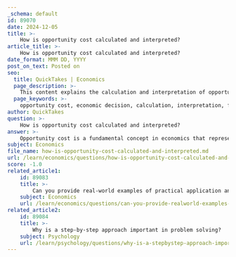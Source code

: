 ```yaml
---
_schema: default
id: 89070
date: 2024-12-05
title: >-
    How is opportunity cost calculated and interpreted?
article_title: >-
    How is opportunity cost calculated and interpreted?
date_format: MMM DD, YYYY
post_on_text: Posted on
seo:
  title: QuickTakes | Economics
  page_description: >-
    This content explains the calculation and interpretation of opportunity cost in economics, detailing how to assess the value of forgone alternatives in decision making.
  page_keywords: >-
    opportunity cost, economic decision, calculation, interpretation, formula, financial return, investment, alternatives, resources, decision making
author: QuickTakes
question: >-
    How is opportunity cost calculated and interpreted?
answer: >-
    Opportunity cost is a fundamental concept in economics that represents the value of the next best alternative that is foregone when a decision is made. It is calculated using the following formula:\n\n$$\n\text{Opportunity Cost} = \text{FO} - \text{CO}\n$$\n\nwhere:\n- **FO** = Return on the best forgone option\n- **CO** = Return on the chosen option\n\nTo interpret opportunity cost, consider a scenario where a company has two mutually exclusive investment options. For instance, if a company can either invest in the stock market with an expected return of 10% (Option A) or invest in new equipment for the business with an expected return of 8% (Option B), the opportunity cost of choosing Option B (the equipment investment) would be the difference in returns:\n\n1. **Calculate the expected returns**:\n   - Return from Option A (stock market) = 10%\n   - Return from Option B (equipment) = 8%\n\n2. **Apply the formula**:\n   - Opportunity Cost = 10% (FO) - 8% (CO) = 2%\n\nThis means that by choosing to invest in the equipment, the company is effectively giving up a 2% higher return that it could have earned from the stock market investment.\n\nOpportunity cost is not limited to financial decisions; it can also apply to time and resources. For example, if an individual spends 5 hours on household chores but could hire a housekeeper to reduce that time to 3 hours, the opportunity cost of doing the chores themselves is 2 hours that could have been spent on other activities.\n\nUnderstanding opportunity cost helps individuals and businesses make more informed decisions by considering what they are sacrificing when choosing one option over another. It emphasizes that every choice has a cost, not just in monetary terms but also in terms of time and other resources.
subject: Economics
file_name: how-is-opportunity-cost-calculated-and-interpreted.md
url: /learn/economics/questions/how-is-opportunity-cost-calculated-and-interpreted
score: -1.0
related_article1:
    id: 89083
    title: >-
        Can you provide real-world examples of practical application and problem solving in economics?
    subject: Economics
    url: /learn/economics/questions/can-you-provide-realworld-examples-of-practical-application-and-problem-solving-in-economics
related_article2:
    id: 89084
    title: >-
        Why is a step-by-step approach important in problem solving?
    subject: Psychology
    url: /learn/psychology/questions/why-is-a-stepbystep-approach-important-in-problem-solving
---
```


&nbsp;